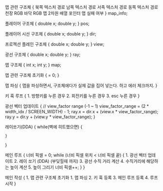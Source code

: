 
맵 관련 구조체
{
	북쪽 텍스처 경로
	남쪽 텍스처 경로
	서족 텍스처 경로
	동쪽 텍스처 경로
	천장 RGB
	바닥 RGB
	맵 2차원 배열 포인터
	맵 실패 여부
} map_info;

플레이어 구조체
{
	double	x;
	double y;
} pos;

플레이어 시선 구조체
{
	double	x;
	double	y;
} dir;

프로젝션 플레인 구조체
{
	double x;
	double y;
} view;

광선 구조체
{
	double x;
	double y;
} ray;

맵 구조체
{
	int	x;
	int	y;
} map;

맵 관련 구조체 초기화
{
	= 0;
}

맵 파싱
{
	맵을 파싱하면서, 구조체에다가 실제 값을 집어 넣는다.
	하고 에러 체크까지.
}

키 훅 루프
{
	1. 방향키를 누른 경우
	2. 회전키를 누른 경우
	3. esc 누른 경우
}

광선 벡터 업데이트
{
	// view_factor range (-1 ~ 1)
	view_factor_range = (2 * width_idx / SCREEN_WIDTH) - 1;
	ray.x = dir.x + (view.x * view_factor_range);
	ray.y = dir.y + (view.y * view_factor_range);
}

레이쏘기(DDA)
{
	while(벽에 히트했으면)
	{
		
	}
}

메인 루프
{
	너비 픽셀  = 0;
	while (너비 픽셀 위치 < 너비 픽셀 끝)
	{
		1. 광선 벡터 업데이트
		2. 레이 쏘기 (DDA) (부딪힐때 까지)
		3. 광선 수직 거리 계산
		4. 수직거리에 해당하는 높이 계산
		5. 높이 그리기
		너비 픽셀++;
	}
}

메인 작성
{
	1. 맵 관련 구조체 초기화
	1. 맵 파싱
	2. 키 훅 등록
	3. 메인 루프 등록
	4. 루프 시작
}